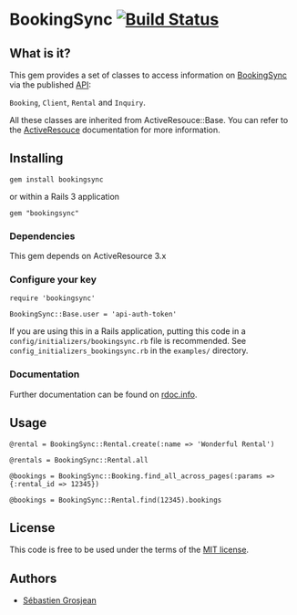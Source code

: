 # BookingSync [![Build Status](http://travis-ci.org/BookingSync/bookingsync-ruby.png)](http://travis-ci.org/BookingSync/bookingsync-ruby)


## What is it?

This gem provides a set of classes to access information on [BookingSync][bs] via the published [API][api]:

`Booking`, `Client`, `Rental` and `Inquiry`.

All these classes are inherited from ActiveResouce::Base. You can refer to the [ActiveResouce][ar] documentation for more information.

## Installing

    gem install bookingsync

or within a Rails 3 application

    gem "bookingsync"

### Dependencies

This gem depends on ActiveResource 3.x

### Configure your key

    require 'bookingsync'

    BookingSync::Base.user = 'api-auth-token'

If you are using this in a Rails application, putting this code in a `config/initializers/bookingsync.rb`
file is recommended. See `config_initializers_bookingsync.rb` in the `examples/` directory.

### Documentation

Further documentation can be found on [rdoc.info][rdoc].

## Usage

    @rental = BookingSync::Rental.create(:name => 'Wonderful Rental')

    @rentals = BookingSync::Rental.all

    @bookings = BookingSync::Booking.find_all_across_pages(:params => {:rental_id => 12345})

    @bookings = BookingSync::Rental.find(12345).bookings

## License

This code is free to be used under the terms of the [MIT license][mit].

## Authors

* [Sébastien Grosjean][zencocoon]


[api]: http://www.bookingsync.com/en/documentation/api
[ar]: http://api.rubyonrails.org/classes/ActiveResource/Base.html
[bs]:  http://www.bookingsync.com
[rdoc]: http://rdoc.info/github/BookingSync/bookingsync-ruby/master/frames
[mit]:http://www.opensource.org/licenses/mit-license.php
[i]:  https://github.com/BookingSync/bookingsync-ruby/issues
[zencocoon]: https://github.com/ZenCocoon
